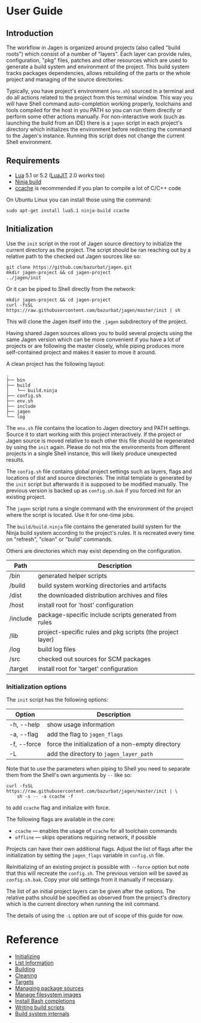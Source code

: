 # User Guide

## Introduction

The workflow in Jagen is organized around projects (also called "build roots")
which consist of a number of "layers". Each layer can provide rules,
configuration, "pkg" files, patches and other resources which are used to
generate a build system and environment of the project. This build system
tracks packages dependencies, allows rebuilding of the parts or the whole
project and managing of the source directories.

Typically, you have project's environment (`env.sh`) sourced in a terminal and
do all actions related to the project from this terminal window. This way you
will have Shell command auto-completion working properly, toolchains and tools
compiled for the host in you PATH so you can run them directly or perform some
other actions manually. For non-interactive work (such as launching the build
from an IDE) there is a `jagen` script in each project's directory which
initializes the environment before redirecting the command to the Jagen's
instance. Running this script does not change the current Shell environment.

## Requirements

- [Lua](https://www.lua.org) 5.1 or 5.2 ([LuaJIT](http://luajit.org) 2.0 works too)
- [Ninja build](https://ninja-build.org)
- [ccache](https://ccache.samba.org) is recommended if you plan to compile a lot of C/C++ code 

On Ubuntu Linux you can install those using the command:

    sudo apt-get install lua5.1 ninja-build ccache

## Initialization

Use the `init` script in the root of Jagen source directory to initialize the
current directory as the project. The script should be ran reaching out by a
relative path to the checked out Jagen sources like so:

    git clone https://github.com/bazurbat/jagen.git
    mkdir jagen-project && cd jagen-project
    ../jagen/init

Or it can be piped to Shell directly from the network:

    mkdir jagen-project && cd jagen-project
    curl -fsSL https://raw.githubusercontent.com/bazurbat/jagen/master/init | sh

This will clone the Jagen itself into the `.jagen` subdirectory of the project.

Having shared Jagen sources allows you to build several projects using the same
Jagen version which can be more convenient if you have a lot of projects or are
following the master closely, while piping produces more self-contained project
and makes it easier to move it around.

A clean project has the following layout:

    .
    ├── bin
    ├── build
    │   └── build.ninja
    ├── config.sh
    ├── env.sh
    ├── include
    ├── jagen
    └── log

The `env.sh` file contains the location to Jagen directory and PATH settings.
Source it to start working with this project interactively. If the project or
Jagen source is moved relative to each other this file should be regenerated by
using the `init` again. Please do not mix the environments from different
projects in a single Shell instance, this will likely produce unexpected
results.

The `config.sh` file contains global project settings such as layers, flags and
locations of dist and source directories. The initial template is generated by
the `init` script but afterwards it is supposed to be modified manually. The
previous version is backed up as `config.sh.bak` if you forced init for an
existing project.

The `jagen` script runs a single command with the environment of the project
where the script is located. Use it for one-time jobs.

The `build/build.ninja` file contains the generated build system for the Ninja
build system according to the project's rules. It is recreated every time on
"refresh", "clean" or "build" commands.

Others are directories which may exist depending on the configuration.

Path     | Description
---------|------------
/bin     | generated helper scripts
/build   | build system working directories and artifacts
/dist    | the downloaded distribution archives and files
/host    | install root for 'host' configuration
/include | package-specific include scripts generated from rules
/lib     | project-specific rules and pkg scripts (the project layer)
/log     | build log files
/src     | checked out sources for SCM packages
/target  | install root for 'target' configuration

### Initialization options

The `init` script has the following options:

Option      | Description
------------|------------
-h, --help  | show usage information
-a, --flag  | add the flag to `jagen_flags`
-f, --force | force the initialization of a non-empty directory
-L          | add the directory to `jagen_layer_path`

Note that to use the parameters when piping to Shell you need to separate them
from the Shell's own arguments by `--` like so:

    curl -fsSL https://raw.githubusercontent.com/bazurbat/jagen/master/init | \
        sh -s -- -a ccache -f

to add `ccache` flag and initialize with force.

The following flags are available in the core:
  
 - `ccache`  — enables the usage of `ccache` for all toolchain commands
 - `offline` — skips operations requiring network, if possible

Projects can have their own additional flags. Adjust the list of flags after
the initialization by setting the `jagen_flags` variable in `config.sh` file.

Reinitializing of an existing project is possible with `--force` option but
note that this will recreate the `config.sh`. The previous version will be
saved as `config.sh.bak`. Copy your old settings from it manually if necessary.

The list of an initial project layers can be given after the options. The
relative paths should be specified as observed from the project's directory
which is the current directory when running the init command.

The details of using the `-L` option are out of scope of this guide for now.

# Reference

- [Initializing](Initializing.md)
- [List Information](List.md)
- [Building](Building.md)
- [Cleaning](Cleaning.md)
- [Targets](Manual.md#targets)
- [Managing package sources](ManagingSources.md)
- [Manage filesystem images](Images.md)
- [Install Bash completions](Installation.md)
- [Writing build scripts](Manual.md#writing-build-scripts)
- [Build system internals](Manual.md#build-system-internals)
